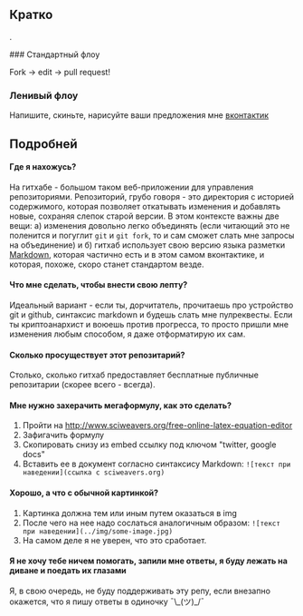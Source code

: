Кратко
-------
.

﻿### Стандартный флоу

Fork -> edit -> pull request!

### Ленивый флоу

Напишите, скиньте, нарисуйте ваши предложения мне [вконтактик](http://vk.com/fikey)

Подробней
---------

#### Где я нахожусь?

На гитхабе - большом таком веб-приложении для управления репозиториями.
Репозиторий, грубо говоря - это директория с историей содержимого, которая
позволяет откатывать изменения и добавлять новые, сохраняя слепок старой
версии. В этом контексте важны две вещи: а) изменения довольно легко
объединять (если читающий это не поленится и погуглит `git` и `git fork`, то и
сам сможет слать мне запросы на объединение) и б) гитхаб использует свою
версию языка разметки [Markdown](http://ru.wikipedia.org/wiki/Markdown),
которая частично есть и в этом самом вконтактике, и которая, похоже, скоро
станет стандартом везде.

#### Что мне сделать, чтобы внести свою лепту?

Идеальный вариант - если ты, дорчитатель, прочитаешь про устройство git и
github, синтаксис markdown и будешь слать мне пулреквесты. Если ты
криптоанархист и воюешь против прогресса, то просто пришли мне
изменения любым способом, я даже отформатирую их сам.

#### Сколько просуществует этот репозитарий?

Столько, сколько гитхаб предоставляет бесплатные публичные репозитарии
(скорее всего - всегда).

#### Мне нужно захерачить мегаформулу, как это сделать?

1. Пройти на http://www.sciweavers.org/free-online-latex-equation-editor
2. Зафигачить формулу
3. Скопировать снизу из embed ссылку под ключом "twitter, google docs"
4. Вставить ее в документ согласно синтаксису Markdown:
`![текст при наведении](ссылка с sciweavers.org)`

#### Хорошо, а что с обычной картинкой?

1. Картинка должна тем или иным путем оказаться в img
2. После чего на нее надо сослаться аналогичным образом:
`![текст при наведении](../img/some-image.jpg)`
3. На самом деле я не уверен, что это сработает.

#### Я не хочу тебе ничем помогать, запили мне ответы, я буду лежать на диване и поедать их глазами

Я, в свою очередь, не буду поддерживать эту репу, если внезапно окажется, что я пишу ответы в одиночку ¯\\\_(ツ)\_/¯